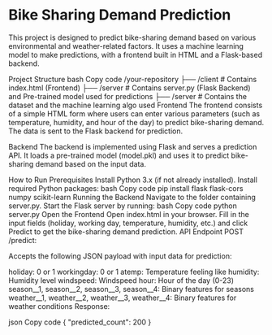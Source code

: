 # Bike Sharing Demand Prediction
This project is designed to predict bike-sharing demand based on various environmental and weather-related factors. It uses a machine learning model to make predictions, with a frontend built in HTML and a Flask-based backend.

Project Structure
bash
Copy code
/your-repository
├── /client        # Contains index.html (Frontend)
├── /server        # Contains server.py (Flask Backend) and Pre-trained model used for predictions
├── /server        # Contains the dataset and the machine learning algo used
Frontend
The frontend consists of a simple HTML form where users can enter various parameters (such as temperature, humidity, and hour of the day) to predict bike-sharing demand. The data is sent to the Flask backend for prediction.

Backend
The backend is implemented using Flask and serves a prediction API. It loads a pre-trained model (model.pkl) and uses it to predict bike-sharing demand based on the input data.

How to Run
Prerequisites
Install Python 3.x (if not already installed).
Install required Python packages:
bash
Copy code
pip install flask flask-cors numpy scikit-learn
Running the Backend
Navigate to the folder containing server.py.
Start the Flask server by running:
bash
Copy code
python server.py
Open the Frontend
Open index.html in your browser.
Fill in the input fields (holiday, working day, temperature, humidity, etc.) and click Predict to get the bike-sharing demand prediction.
API Endpoint
POST /predict:

Accepts the following JSON payload with input data for prediction:

holiday: 0 or 1
workingday: 0 or 1
atemp: Temperature feeling like
humidity: Humidity level
windspeed: Windspeed
hour: Hour of the day (0-23)
season__1, season__2, season__3, season__4: Binary features for seasons
weather__1, weather__2, weather__3, weather__4: Binary features for weather conditions
Response:

json
Copy code
{
  "predicted_count": 200
}
